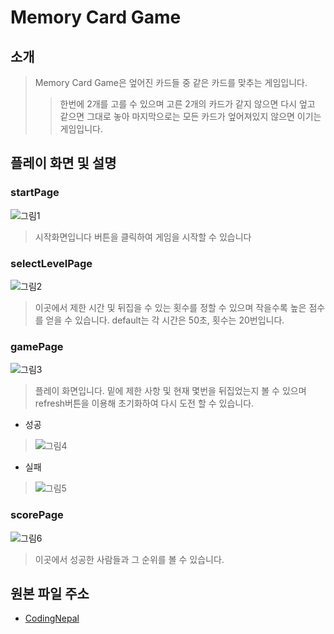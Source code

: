 # Memory Card Game
## 소개
> Memory Card Game은 엎어진 카드들 중 같은 카드를 맞추는 게임입니다.
>>한번에 2개를 고를 수 있으며 고른 2개의 카드가 같지 않으면 다시 엎고 같으면 그대로 놓아 마지막으로는 모든 카드가 엎어져있지 않으면 이기는 게임입니다.
## 플레이 화면 및 설명
### startPage
  ![그림1](https://user-images.githubusercontent.com/70316489/202115050-47dedbee-86cf-4de9-9098-9d4498e9db6c.png)
>시작화면입니다 버튼을 클릭하여 게임을 시작할 수 있습니다
### selectLevelPage
  ![그림2](https://user-images.githubusercontent.com/70316489/202116313-43c43b83-e90f-4056-aa0f-5a8470f85cce.png)
>이곳에서 제한 시간 및 뒤집을 수 있는 횟수를 정할 수 있으며 작을수록 높은 점수를 얻을 수 있습니다. default는 각 시간은 50초, 횟수는 20번입니다.
### gamePage
  ![그림3](https://user-images.githubusercontent.com/70316489/202116733-1f12a81e-f9a9-47a8-8378-3de2dc992cfe.png)
>플레이 화면입니다. 밑에 제한 사항 및 현재 몇번을 뒤집었는지 볼 수 있으며 refresh버튼을 이용해 초기화하여 다시 도전 할 수 있습니다.
* 성공
>![그림4](https://user-images.githubusercontent.com/70316489/202117515-47819017-2b43-4ec3-a21b-07379922cc4f.png)
* 실패
>![그림5](https://user-images.githubusercontent.com/70316489/202117639-c57ecffe-0a4c-409e-b502-b473db206653.png)
### scorePage
  ![그림6](https://user-images.githubusercontent.com/70316489/202117948-cb3ab993-f737-4fa2-8d8c-5c293fc02c9b.png)
>이곳에서 성공한 사람들과 그 순위를 볼 수 있습니다.


  
## 원본 파일 주소
*    [ CodingNepal ](https://www.youtube.com/c/CodingNepal)

